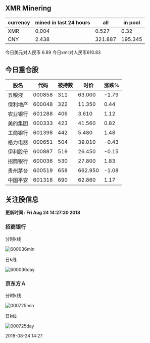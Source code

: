 ## XMR Minering

|currency|mined in last 24 hours|all|in pool|
|---|---|---|---|
|XMR|0.004|0.527|0.32|
|CNY|2.438|321.887|195.345|

今日美元对人民币 6.89	今日xmr对人民币610.83


## 今日重仓股 

|股名|代码|被持数|时价|涨跌%|
|---|---|---|---|---|
|五粮液|000858|311|63.000|-1.79|
|保利地产|600048|322|11.350|0.44|
|农业银行|601288|406|3.610|1.12|
|美的集团|000333|423|41.560|0.82|
|工商银行|601398|442|5.480|1.48|
|格力电器|000651|504|39.010|-0.43|
|伊利股份|600887|519|26.450|-0.15|
|招商银行|600036|530|27.800|1.83|
|贵州茅台|600519|658|662.950|-1.08|
|中国平安|601318|690|62.860|1.17|

## 关注股信息
**更新时间 : Fri Aug 24 14:27:20 2018**
### 招商银行 
分时k线

![600036min](http://image.sinajs.cn/newchart/min/n/sh600036.gif)

日k线

![600036day](http://image.sinajs.cn/newchart/daily/n/sh600036.gif)

### 京东方Ａ 
分时k线

![000725min](http://image.sinajs.cn/newchart/min/n/sz000725.gif)

日k线

![000725day](http://image.sinajs.cn/newchart/daily/n/sz000725.gif)

2018-08-24 14:27